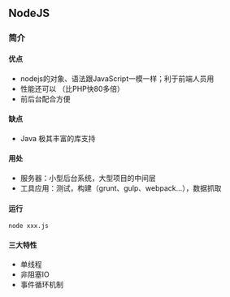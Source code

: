 ## NodeJS

### 简介

#### 优点

- nodejs的对象、语法跟JavaScript一模一样；利于前端人员用
- 性能还可以 （比PHP快80多倍）
- 前后台配合方便

#### 缺点

- Java 极其丰富的库支持

#### 用处

- 服务器：小型后台系统，大型项目的中间层
- 工具应用：测试，构建（grunt、gulp、webpack...），数据抓取

#### 运行

    node xxx.js

#### 三大特性

- 单线程
- 非阻塞IO
- 事件循环机制























